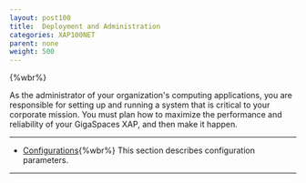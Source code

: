 ```yaml
---
layout: post100
title:  Deployment and Administration
categories: XAP100NET
parent: none
weight: 500
---
```


{%wbr%}


As the administrator of your organization's computing applications, you are responsible for setting up and running a system that is critical to your corporate mission. You must plan how to maximize the performance and reliability of your GigaSpaces XAP, and then make it happen.


<hr/>


- [Configurations](./configuration.html){%wbr%}
This section describes configuration parameters.



<hr/>

